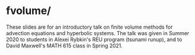 fvolume/
========

These slides are for an introductory talk on finite volume methods for advection equations and hyperbolic systems.  The talk was given in Summer 2020 to students in Alexei Rybkin's REU program (tsunami runup), and to David Maxwell's MATH 615 class in Spring 2021.

